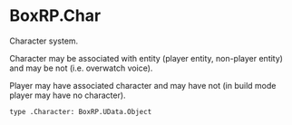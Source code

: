 # BoxRP.Char
Character system.

Character may be associated with entity (player entity, non-player entity) and may be not (i.e. overwatch voice).

Player may have associated character and may have not (in build mode player may have no character).

`type .Character: BoxRP.UData.Object`